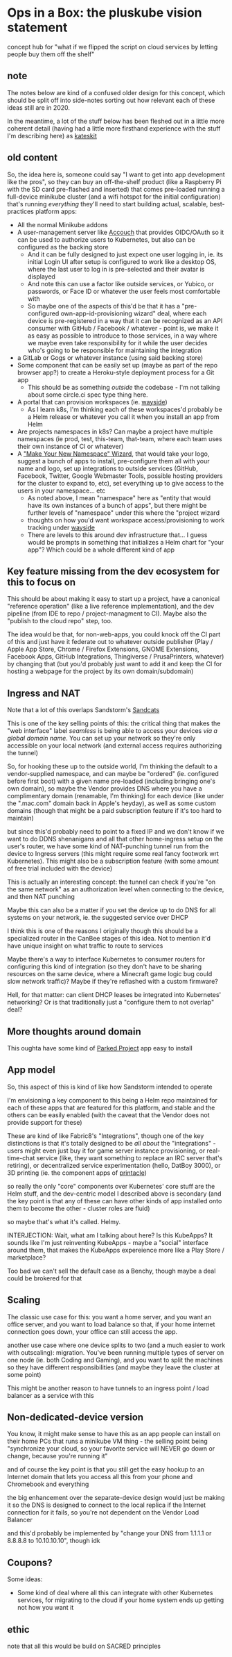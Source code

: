# Ops in a Box: the pluskube vision statement

concept hub for "what if we flipped the script on cloud services by letting people buy them off the shelf"

## note

The notes below are kind of a confused older design for this concept, which should be split off into side-notes sorting out how relevant each of these ideas still are in 2020.

In the meantime, a lot of the stuff below has been fleshed out in a little more coherent detail (having had a little more firsthand experience with the stuff I'm describing here) as [kateskit](ebf47d2a-8719-4d66-80cd-dbbabaf98165.md)

## old content

So, the idea here is, someone could say "I want to get into app development like the pros", so they can buy an off-the-shelf product (like a Raspberry Pi with the SD card pre-flashed and inserted) that comes pre-loaded running a full-device minikube cluster (and a wifi hotspot for the initial configuration) that's running *everything* they'll need to start building actual, scalable, best-practices platform apps:

- All the normal Minikube addons
- A user-management server like [Accouch](1ae14fdb-5356-456a-a12f-89513f3a50ef.md) that provides OIDC/OAuth so it can be used to authorize users to Kubernetes, but also can be configured as the backing store
  - And it can be fully designed to just expect one user logging in, ie. its initial Login UI after setup is configured to work like a desktop OS, where the last user to log in is pre-selected and their avatar is displayed
  - And note this can use a factor like outside services, or Yubico, or passwords, or Face ID or whatever the user feels most comfortable with
  - So maybe one of the aspects of this'd be that it has a "pre-configured own-app-id-provisioning wizard" deal, where each device is pre-registered in a way that it can be recognized as an API consumer with GitHub / Facebook / whatever - point is, we make it as easy as possible to introduce to those services, in a way where we maybe even take responsibility for it while the user decides who's going to be responsible for maintaining the integration
- a GitLab or Gogs or whatever instance (using said backing store)
- Some component that can be easily set up (maybe as part of the repo browser app?) to create a Heroku-style deployment process for a Git app
  - This should be as something *outside* the codebase - I'm not talking about some circle.ci spec type thing here.
- A portal that can provision workspaces (ie. [wayside](21af29aa-0dfe-4145-877f-7eb51e38f53e.md))
  - As I learn k8s, I'm thinking each of these workspaces'd probably be a Helm release or whatever you call it when you install an app from Helm
- Are projects namespaces in k8s? Can maybe a project have multiple namespaces (ie prod, test, this-team, that-team, where each team uses their own instance of CI or whatever)
- A ["Make Your New Namespace" Wizard](0350c64c-4975-42fc-91ca-92007cd9bcaa.md), that would take your logo, suggest a bunch of apps to install, pre-configure them all with your name and logo, set up integrations to outside services (GitHub, Facebook, Twitter, Google Webmaster Tools, possible hosting providers for the cluster to expand to, etc), set everything up to give access to the users in your namespace... etc
  - As noted above, I mean "namespace" here as "entity that would have its own instances of a bunch of apps", but there might be further levels of "namespace" under this where the "project wizard
  - thoughts on how you'd want workspace access/provisioning to work tracking under [wayside](21af29aa-0dfe-4145-877f-7eb51e38f53e.md)
  - There are levels to this around dev infrastructure that... I guess would be prompts in something that initializes a Helm chart for "your app"? Which could be a whole different kind of app

## Key feature missing from the dev ecosystem for this to focus on

This should be about making it easy to start up a project, have a canonical "reference operation" (like a live reference implementation), and the dev pipeline (from IDE to repo / project-managment to CI). Maybe also the "publish to the cloud repo" step, too.

The idea would be that, for non-web-apps, you could knock off the CI part of this and just have it federate out to whatever outside publisher (Play / Apple App Store, Chrome / Firefox Extensions, GNOME Extensions, Facebook Apps, GitHub Integrations, Thingiverse / PrusaPrinters, whatever) by changing that (but you'd probably just want to add it and keep the CI for hosting a webpage for the project by its own domain/subdomain)

## Ingress and NAT

Note that a lot of this overlaps Sandstorm's [Sandcats](https://github.com/sandstorm-io/sandcats)

This is one of the key selling points of this: the critical thing that makes the "web interface" label *seamless* is being able to access your devices *via a global domain name*. You can set up your network so they're only accessible on your local network (and external access requires authorizing the tunnel)

So, for hooking these up to the outside world, I'm thinking the default to a vendor-supplied namespace, and can maybe be "ordered" (ie. configured before first boot) with a given name pre-loaded (including bringing one's own domain), so maybe the Vendor provides DNS where you have a complimentary domain (renamable, I'm thinking) for each device (like under the ".mac.com" domain back in Apple's heyday), as well as some custom domains (though that might be a paid subscription feature if it's too hard to maintain)

but since this'd probably need to point to a fixed IP and we don't know if we want to do DDNS shenanigans and all that other home-ingress setup on the user's router, we have some kind of NAT-punching tunnel run from the device to Ingress servers (this might require some real fancy footwork wrt Kubernetes). This might also be a subscription feature (with some amount of free trial included with the device)

This is actually an interesting concept: the tunnel can check if you're "on the same network" as an authorization level when connecting to the device, and then NAT punching

Maybe this can also be a matter if you set the device up to do DNS for all systems on your network, ie. the suggested service over DHCP

I think this is one of the reasons I originally though this should be a specialized router in the CanBee stages of this idea. Not to mention it'd have unique insight on what traffic to route to services

Maybe there's a way to interface Kubernetes to consumer routers for configuring this kind of integration (so they don't have to be sharing resources on the same device, where a Minecraft game logic bug could slow network traffic)? Maybe if they're reflashed with a custom firmware?

Hell, for that matter: can client DHCP leases be integrated into Kubernetes' networking? Or is that traditionally just a "configure them to not overlap" deal?

## More thoughts around domain

This oughta have some kind of [Parked Project](839f43ab-9033-4bd7-a0a6-291d26415d34.md) app easy to install

## App model

So, this aspect of this is kind of like how Sandstorm intended to operate

I'm envisioning a key component to this being a Helm repo maintained for each of these apps that are featured for this platform, and stable and the others can be easily enabled (with the caveat that the Vendor does not provide support for these)

These are kind of like Fabric8's "Integrations", though one of the key distinctions is that it's totally designed to be *all about* the "integrations" - users might even just buy it for game server instance provisioning, or real-time-chat service (like, they want something to replace an IRC server that's retiring), or decentralized service experimentation (hello, DatBoy 3000), or 3D printing (ie. the component apps of [printacle](d984a489-8c56-4665-a106-d6b4909319c8.md))

so really the only "core" components over Kubernetes' core stuff are the Helm stuff, and the dev-centric model I described above is secondary (and the key point is that any of these can have other kinds of app installed onto them to become the other - cluster roles are fluid)

so maybe that's what it's called. Helmy.

INTERJECTION: Wait, what am I talking about here? Is this KubeApps? It sounds like I'm just reinventing KubeApps - maybe a "social" interface around them, that makes the KubeApps expereience more like a Play Store / marketplace?

Too bad we can't sell the default case as a Benchy, though maybe a deal could be brokered for that

## Scaling

The classic use case for this: you want a home server, and you want an office server, and you want to load balance so that, if your home internet connection goes down, your office can still access the app.

another use case where one device splits to two (and a much easier to work with outscaling): migration. You've been running multiple types of server on one node (ie. both Coding and Gaming), and you want to split the machines so they have different responsibilities (and maybe they leave the cluster at some point)

This might be another reason to have tunnels to an ingress point / load balancer as a service with this

## Non-dedicated-device version

You know, it might make sense to have this as an app people can install on their home PCs that runs a minikube VM thing - the selling point being "synchronize your cloud, so your favorite service will NEVER go down or change, because you're running it"

and of course the key point is that you still get the easy hookup to an Internet domain that lets you access all this from your phone and Chromebook and everything

the big enhancement over the separate-device design would just be making it so the DNS is designed to connect to the local replica if the Internet connection for it fails, so you're not dependent on the Vendor Load Balancer

and this'd probably be implemented by "change your DNS from 1.1.1.1 or 8.8.8.8 to 10.10.10.10", though idk

## Coupons?

Some ideas:

- Some kind of deal where all this can integrate with other Kubernetes services, for migrating to the cloud if your home system ends up getting not how you want it

## ethic

note that all this would be build on SACRED principles
